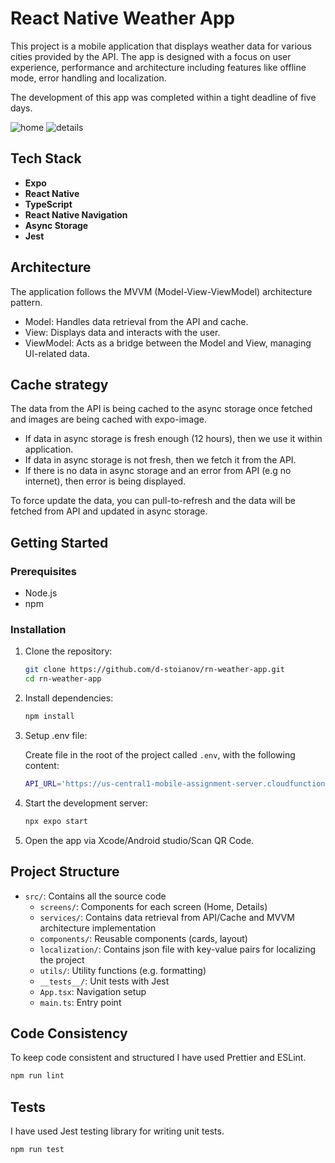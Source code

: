 # React Native Weather App

This project is a mobile application that displays weather data for various cities provided by the API. The app is designed with a focus on user experience, performance and architecture including features like offline mode, error handling and localization.

The development of this app was completed within a tight deadline of five days.

<img alt="home" src="https://github.com/user-attachments/assets/61dd88a9-8594-4eee-ac01-8c042fdab56f">
<img alt="details" src="https://github.com/user-attachments/assets/8ecad3bc-05b8-4d5f-8a53-99d8d9e275c4">

## Tech Stack

-   **Expo**
-   **React Native**
-   **TypeScript**
-   **React Native Navigation**
-   **Async Storage**
-   **Jest**

## Architecture

The application follows the MVVM (Model-View-ViewModel) architecture pattern.

-   Model: Handles data retrieval from the API and cache.
-   View: Displays data and interacts with the user.
-   ViewModel: Acts as a bridge between the Model and View, managing UI-related data.

## Cache strategy

The data from the API is being cached to the async storage once fetched and images are being cached with expo-image.

-   If data in async storage is fresh enough (12 hours), then we use it within application.
-   If data in async storage is not fresh, then we fetch it from the API.
-   If there is no data in async storage and an error from API (e.g no internet), then error is being displayed.

To force update the data, you can pull-to-refresh and the data will be fetched from API and updated in async storage.

## Getting Started

### Prerequisites

-   Node.js
-   npm

### Installation

1.  Clone the repository:

    ```bash
    git clone https://github.com/d-stoianov/rn-weather-app.git
    cd rn-weather-app
    ```

2.  Install dependencies:

    ```bash
    npm install
    ```

3.  Setup .env file:

    Create file in the root of the project called `.env`, with the following content:

    ```bash
    API_URL='https://us-central1-mobile-assignment-server.cloudfunctions.net/weather'
    ```

4.  Start the development server:

    ```bash
    npx expo start
    ```

5.  Open the app via Xcode/Android studio/Scan QR Code.

## Project Structure

-   `src/`: Contains all the source code
    -   `screens/`: Components for each screen (Home, Details)
    -   `services/`: Contains data retrieval from API/Cache and MVVM architecture implementation
    -   `components/`: Reusable components (cards, layout)
    -   `localization/`: Contains json file with key-value pairs for localizing the project
    -   `utils/`: Utility functions (e.g. formatting)
    -   `__tests__/`: Unit tests with Jest
    -   `App.tsx`: Navigation setup
    -   `main.ts`: Entry point

## Code Consistency

To keep code consistent and structured I have used Prettier and ESLint.

```bash
npm run lint
```

## Tests

I have used Jest testing library for writing unit tests.

```bash
npm run test
```
